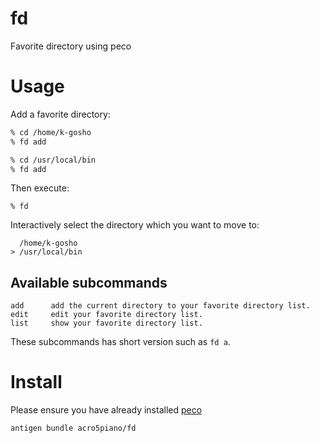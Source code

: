 # fd

Favorite directory using peco

# Usage

Add a favorite directory:

```bash
% cd /home/k-gosho
% fd add

% cd /usr/local/bin
% fd add
```

Then execute:

```
% fd
```

Interactively select the directory which you want to move to:

```
  /home/k-gosho
> /usr/local/bin
```

## Available subcommands

    add      add the current directory to your favorite directory list.
    edit     edit your favorite directory list.
    list     show your favorite directory list.

These subcommands has short version such as `fd a`.

# Install

Please ensure you have already installed [peco](https://github.com/peco/peco)

```sh
antigen bundle acro5piano/fd
```
